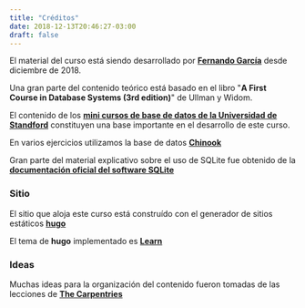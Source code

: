 ```yaml
---
title: "Créditos"
date: 2018-12-13T20:46:27-03:00
draft: false
---
```


El material del curso está siendo desarrollado por [**Fernando García**](https://fergarciafer.github.io/) desde diciembre de 2018.

Una gran parte del contenido teórico está basado en el libro "**A First Course in Database Systems (3rd edition)**" de Ullman y Widom.

El contenido de los [**mini cursos de base de datos de la Universidad de Standford**](https://lagunita.stanford.edu/courses/DB/2014/SelfPaced/about) constituyen una base importante en el desarrollo de este curso.

En varios ejercicios utilizamos la base de datos [**Chinook**](https://github.com/lerocha/chinook-database)

Gran parte del material explicativo sobre el uso de SQLite fue obtenido de la [**documentación oficial del software SQLite**](https://www.sqlite.org/docs.html)

### Sitio

El sitio que aloja este curso está construído con el generador de sitios estáticos [**hugo**](https://gohugo.io/)

El tema de **hugo** implementado es [**Learn**](https://themes.gohugo.io/hugo-theme-learn/)

### Ideas

Muchas ideas para la organización del contenido fueron tomadas de las lecciones de [**The Carpentries**](https://carpentries.org/)
